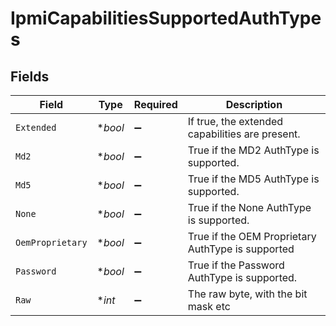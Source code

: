 # IpmiCapabilitiesSupportedAuthTypes


## Fields

| Field                                             | Type                                              | Required                                          | Description                                       |
| ------------------------------------------------- | ------------------------------------------------- | ------------------------------------------------- | ------------------------------------------------- |
| `Extended`                                        | **bool*                                           | :heavy_minus_sign:                                | If true, the extended capabilities are present.   |
| `Md2`                                             | **bool*                                           | :heavy_minus_sign:                                | True if the MD2 AuthType is supported.            |
| `Md5`                                             | **bool*                                           | :heavy_minus_sign:                                | True if the MD5 AuthType is supported.            |
| `None`                                            | **bool*                                           | :heavy_minus_sign:                                | True if the None AuthType is supported.           |
| `OemProprietary`                                  | **bool*                                           | :heavy_minus_sign:                                | True if the OEM Proprietary AuthType is supported |
| `Password`                                        | **bool*                                           | :heavy_minus_sign:                                | True if the Password AuthType is supported.       |
| `Raw`                                             | **int*                                            | :heavy_minus_sign:                                | The raw byte, with the bit mask etc               |